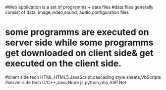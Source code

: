 #Web application is a set of programms + data files
#data files generally consist of data, image,video,sound, audio,configuration files
# some programms are executed on server side while some programms get downloaded on client side& get executed on the client side.
#client side tech 
HTML,HTML5,JavaScript,cascading style sheets,VbScripts
#server side tech
C/C++,Java,Node js,python,php,ASP.Net 